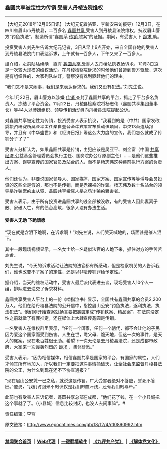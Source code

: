 ### 鑫圆共享被定性为传销 受害人丹棱法院维权
------------------------

<p>
 【大纪元2018年12月05日讯】（大纪元记者骆亚、李新安采访报导）12月3日，在四川省眉山市丹棱县，二百多名
 <a href="http://www.epochtimes.com/gb/tag/%E9%91%AB%E5%9C%86%E5%85%B1%E4%BA%AB.html">
  鑫圆共享
 </a>
 受害人到丹棱县法院维权，抗议眉山警方“钓鱼执法”，制造所谓“鑫圆系
 <a href="http://www.epochtimes.com/gb/tag/%E4%BC%A0%E9%94%80.html">
  传销
 </a>
 铁案”的证据。期间，有受害人下
 <a href="http://www.epochtimes.com/gb/tag/%E8%B7%AA%E6%B1%82.html">
  跪求
 </a>
 助。
</p>
<p>
 投资受害人刘先生告诉大纪元记者，3日从早上9点开始，来自全国各地的受害人到丹棱县法院门口表达诉求，上午就有一百多人，下午又来了一百多人。
</p>
<p>
 据介绍，之前陆陆续续一直有
 <a href="http://www.epochtimes.com/gb/tag/%E9%91%AB%E5%9C%86%E5%85%B1%E4%BA%AB.html">
  鑫圆共享
 </a>
 受害人去丹棱法院表达诉求，12月3日这是一次较大规模的维权活动。在丹棱检察院诉求的时候他们曾遭到警方驱赶，这次是有组织性的，大家列队站好，警察没有找到驱赶他们的理由。
</p>
<p>
 “我们又不是来闹事，我们是来表达诉求的。我们又没有犯法。”刘先生说。
</p>
<link href="//www.youmaker.com/css/api2.css" media="all" rel="stylesheet" target="_blank" type="text/css"/>
<div class="video_fit_container">
</div>
<p>
 今年1月22日，眉山警方以涉嫌
 <a href="http://www.epochtimes.com/gb/tag/%E4%BC%A0%E9%94%80.html">
  传销
 </a>
 查封了鑫圆共享的平台，抓走了平台多名负责人，冻结了平台资金。11月22日，丹棱县检察院将杨志伟（鑫圆共享集团董事长）等44人以涉嫌组织、领导传销活动罪向丹棱县法院提起公诉。
</p>
<p>
 对鑫圆共享被定性为传销，投资受害人表示抗议，“我看到的是（中共）国家发改委投资研究所吴亚平主任亲自登台金牛宾馆宣布启动该项目，中央13台连续报导，并且有《中华盛世》和《经济日报》等这么大力度的宣传，我们怎么就成了传销分子了？”
</p>
<p>
 受害人分析认为，如果鑫圆共享是传销，主犯应该是吴亚平、刘金富（中国
 <a href="http://www.epochtimes.com/gb/tag/%E5%85%B1%E4%BA%AB%E7%BB%8F%E6%B5%8E.html">
  共享经济
 </a>
 公益基金管理委员会执行主任、国务院办公厅原副主任）……是他们这些推出方案、误导宣传的国家官员及站台的人，而不是杨志伟这种幕前执行方案的负责人。
</p>
<p>
 他们还认为，非要说国家领导人、国家媒体、国家方案、国家宣传等等诱导会员投资的这些全是假的，那也不是传销，而是赤裸裸的诈骗。杨志伟及数十名站台的领导是诈骗案的主从犯，鑫圆共享投资人是这场诈骗的受害者。
</p>
<p>
 受害人表示，由于所有投资进鑫圆共享的钱全部被没收，有的受害人因此妻离子散、家破人亡，有的债台高筑，很多人没有办法生活。
</p>
<h4>
 受害人无助 下跪请愿
</h4>
<p>
 “现在就是含泪下跪啊，在诉求啊！”刘先生说，人们哭天喊地的，场面甚是催人泪下。
</p>
<p>
 其中一段现场视频显示，一名女士给一名疑似法官的人跪下来，抓住对方的手苦苦哀求。
</p>
<div class="video_fit_container">
</div>
<p>
 刘先生说，“今天的诉求活动让法院的法官都有所感动，但是检察机关的人告诉我们，谁也改变不了案子的定性，还是以非法传销罪给予定性。”
</p>
<p>
 据介绍，当天的维权活动中，受害人最后派代表进去谈，现场受害人10个人一组，排队进去递交了诉求材料。
</p>
<p>
 鑫圆共享受害人平台上的一份《啮指泣书》显示，全国共有鑫圆共享的会员2,200万人。他们在给丹棱县法院的公开信中，指控眉山公安“钓鱼执法，逐利执法，执法犯法”。他们刚开始查案就扬言要把鑫圆定成“传销铁案、精品案”，在法院没定性之前就做了有罪推定，还在媒体上大肆宣传鑫圆是传销。
</p>
<p>
 一名受害人在维权群里表示，“任何一个国家，任何一个朝代，都不会让他的子民因为爱这个国家而受到伤害。人生在世，跪父母、跪天地，但这一次的事件，是天大的冤案，现在老百姓很无助。希望下一次无论是去丹棱县法院，还是成都市政府，大家来一次轰轰烈烈的
 <a href="http://www.epochtimes.com/gb/tag/%E8%B7%AA%E6%B1%82.html">
  跪求
 </a>
 、集体请愿。”
</p>
<p>
 受害人表示，“因为相信媒体，相信鑫圆共享是国家的平台，有国家的属性，人们才倾其所有地加入，所以我们一定要把这件事情捅破天，让全社会来监督丹棱县法院的公正，为什么到现在还不下协查通报？”
</p>
<p>
 “现在眉山公安凭一已之私，就说这是传销，广大受害者绝对不答应，誓死不答应。”他说，“我们讨回来不的仅仅是我们的血汗钱，还有我们的尊严。”
</p>
<p>
 此前也有受害人告诉记者，鑫圆共享总部在成都，“他们花了钱，在一个小县城把这个事就了了。（小县城）信息比较封闭，也没人去闹事嘛”。#
</p>
<p>
 责任编辑：李穹
</p>

原文链接：http://www.epochtimes.com/gb/18/12/4/n10890992.htm


------------------------
#### [禁闻聚合首页](https://github.com/gfw-breaker/banned-news/blob/master/README.md) &nbsp;|&nbsp; [Web代理](https://github.com/gfw-breaker/open-proxy/blob/master/README.md) &nbsp;|&nbsp; [一键翻墙软件](https://github.com/gfw-breaker/nogfw/blob/master/README.md) &nbsp;|&nbsp; [《九评共产党》](https://github.com/gfw-breaker/9ping.md/blob/master/README.md#九评之一评共产党是什么) &nbsp;|&nbsp; [《解体党文化》](https://github.com/gfw-breaker/jtdwh.md/blob/master/README.md#绪论)